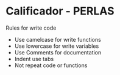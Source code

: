 # Calificador - PERLAS
Rules for write code
  - Use camelcase for write functions
  - Use lowercase for write variables
  - Use Comments for documentation
  - Indent use tabs
  - Not repeat code or functions
